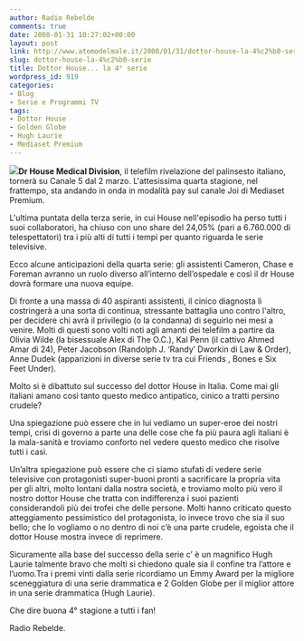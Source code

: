 ```yaml
---
author: Radio Rebelde
comments: true
date: 2008-01-31 10:27:02+00:00
layout: post
link: http://www.atomodelmale.it/2008/01/31/dottor-house-la-4%c2%b0-serie/
slug: dottor-house-la-4%c2%b0-serie
title: Dottor House... la 4° serie
wordpress_id: 919
categories:
- Blog
- Serie e Programmi TV
tags:
- Dottor House
- Golden Globe
- Hugh Laurie
- Mediaset Premium
---
```


![](http://www.atomodelmale.it/wp-content/uploads/2008/10/house-225x300.jpg)**Dr House Medical Division**, il telefilm rivelazione del palinsesto italiano, tornerà su Canale 5 dal 2 marzo. L'attesissima quarta stagione, nel frattempo, sta andando in onda in modalità pay sul canale Joi di Mediaset Premium.

L'ultima puntata della terza serie, in cui House nell'episodio ha perso tutti i suoi collaboratori, ha chiuso con uno share del 24,05% (pari a 6.760.000 di telespettatori) tra i più alti di tutti i tempi per quanto riguarda le serie televisive.

Ecco alcune anticipazioni della quarta serie: gli assistenti Cameron, Chase e Foreman avranno un ruolo diverso all’interno dell’ospedale e così il dr House dovrà formare una nuova equipe.

Di fronte a una massa di 40 aspiranti assistenti, il cinico diagnosta li costringerà a una sorta di continua, stressante battaglia uno contro l'altro, per decidere chi avrà il privilegio (o la condanna) di seguirlo nei mesi a venire.
Molti di questi sono volti noti agli amanti dei telefilm a partire da Olivia Wilde (la bisessuale Alex di The O.C.), Kal Penn (il cattivo Ahmed Amar di 24), Peter Jacobson (Randolph J. ‘Randy’ Dworkin di Law & Order), Anne Dudek (apparizioni in diverse serie tv tra cui Friends , Bones e Six Feet Under).

<!-- more -->


Molto si è dibattuto sul successo del dottor House in Italia. Come mai gli italiani amano così tanto questo medico antipatico, cinico a tratti persino crudele?

Una spiegazione può essere che in lui vediamo un super-eroe dei nostri tempi, crisi di governo a parte una delle cose che fa più paura agli italiani è la mala-sanità e troviamo conforto nel vedere questo medico che risolve tutti i casi.

Un’altra spiegazione può essere che ci siamo stufati di vedere serie televisive con protagonisti super-buoni pronti a sacrificare la propria vita per gli altri, molto lontani dalla nostra società, e troviamo molto più vero il nostro dottor House che tratta con indifferenza i suoi pazienti considerandoli più dei trofei che delle persone. Molti hanno criticato questo atteggiamento pessimistico del protagonista, io invece trovo che sia il suo bello; che lo vogliamo o no dentro di noi c’è una parte crudele, egoista che il dottor House mostra invece di reprimere.

Sicuramente alla base del successo della serie c’ è un magnifico Hugh Laurie talmente bravo che molti si chiedono quale sia il confine tra l’attore e l’uomo.Tra i premi vinti dalla serie ricordiamo un  Emmy Award per la migliore sceneggiatura di una serie drammatica e 2 Golden Globe per il miglior attore in una serie drammatica (Hugh Laurie).

Che dire buona 4° stagione a tutti i fan!

Radio Rebelde.
